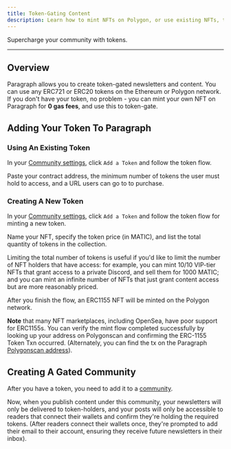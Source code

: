 ```yaml
---
title: Token-Gating Content
description: Learn how to mint NFTs on Polygon, or use existing NFTs, to gate content.
---
```


Supercharge your community with tokens.

---

## Overview

Paragraph allows you to create token-gated newsletters and content. You can use any ERC721 or ERC20 tokens on the Ethereum or Polygon network. If you don't have your token, no problem - you can mint your own NFT on Paragraph for **0 gas fees**, and use this to token-gate.


## Adding Your Token To Paragraph
### Using An Existing Token

In your [Community settings](https://paragraph.xyz/settings/publication/communities), click `Add a Token` and follow the token flow.

Paste your contract address, the minimum number of tokens the user must hold to access, and a URL users can go to to purchase.

### Creating A New Token

In your [Community settings](https://paragraph.xyz/settings/publication/communities), click `Add a Token` and follow the token flow for minting a new token.

Name your NFT, specify the token price (in MATIC), and list the total quantity of tokens in the collection.

Limiting the total number of tokens is useful if you'd like to limit the number of NFT holders that have access: for example, you can mint 10/10 VIP-tier NFTs that grant access to a private Discord, and sell them for 1000 MATIC; and you can mint an infinite number of NFTs that just grant content access but are more reasonably priced.

After you finish the flow, an ERC1155 NFT will be minted on the Polygon network.

**Note** that many NFT marketplaces, including OpenSea, have poor support for ERC1155s. You can verify the mint flow completed successfully by looking up your address on Polygonscan and confirming the ERC-1155 Token Txn occurred. (Alternately, you can find the tx on the Paragraph [Polygonscan address](https://polygonscan.com/address/0xc9ddb5E37165827BBBFf15b582E232C06862C4E8)).


## Creating A Gated Community

After you have a token, you need to add it to a [community](/docs/creating-posts#communities).

Now, when you publish content under this community, your newsletters will only be delivered to token-holders, and your posts will only be accessible to readers that connect their wallets and confirm they're holding the required tokens. (After readers connect their wallets once, they're prompted to add their email to their account, ensuring they receive future newsletters in their inbox).
